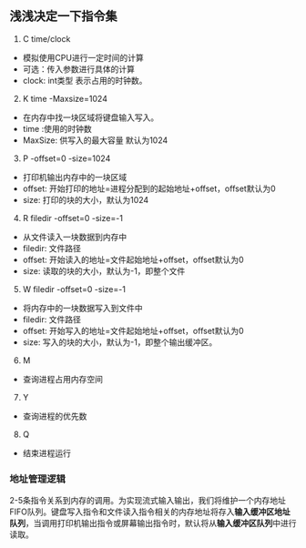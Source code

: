 ## 浅浅决定一下指令集
1. C time/clock
* 模拟使用CPU进行一定时间的计算
* 可选：传入参数进行具体的计算
* clock: int类型 表示占用的时钟数。
2. K time -Maxsize=1024
* 在内存中找一块区域将键盘输入写入。
* time :使用的时钟数
* MaxSize: 供写入的最大容量 默认为1024
3. P -offset=0 -size=1024
* 打印机输出内存中的一块区域
* offset: 开始打印的地址=进程分配到的起始地址+offset，offset默认为0
* size: 打印的块的大小，默认为1024
4. R filedir -offset=0 -size=-1
* 从文件读入一块数据到内存中
* filedir: 文件路径
* offset: 开始读入的地址=文件起始地址+offset，offset默认为0
* size: 读取的块的大小，默认为-1，即整个文件
5. W filedir -offset=0 -size=-1
* 将内存中的一块数据写入到文件中
* filedir: 文件路径
* offset: 开始写入的地址=文件起始地址+offset，offset默认为0
* size: 写入的块的大小，默认为-1，即整个输出缓冲区。
6. M
* 查询进程占用内存空间
7. Y
* 查询进程的优先数
8. Q
* 结束进程运行

### 地址管理逻辑
2-5条指令关系到内存的调用。为实现流式输入输出，我们将维护一个内存地址FIFO队列。键盘写入指令和文件读入指令相关的内存地址将存入**输入缓冲区地址队列**，当调用打印机输出指令或屏幕输出指令时，默认将从**输入缓冲区队列**中进行读取。